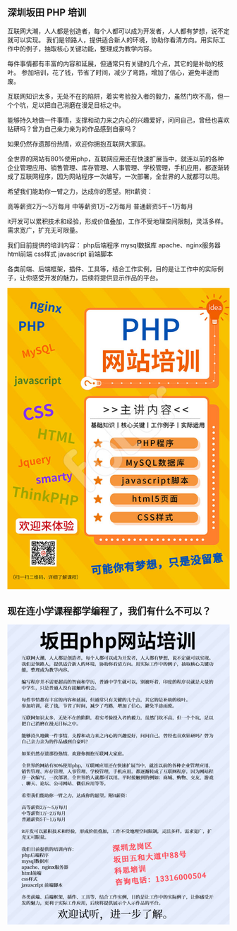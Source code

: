 ## 深圳坂田 PHP 培训
互联网大潮，人人都是创造者，每个人都可以成为开发者，人人都有梦想，说不定就可以实现。
我们是领路人，提供适合新人的环境，协助你看清方向。用实际工作中的例子，抽取核心关键功能，整理成为教学内容。

每件事情都有丰富的内容和延展，但通常只有关键的几个点，其它的是补助的枝叶。
参加培训，花了钱，节省了时间，减少了弯路，增加了信心，避免半途而废。

互联网知识太多，无处不在的陷阱，着实考验投入者的毅力，虽然门坎不高，但一个个坑，足以把自己消磨在漫足目标之中。

能够持久地做一件事情，支撑和动力来之内心的兴趣爱好，问问自己，曾经也喜欢钻研吗？曾为自己亲力亲为的作品感到自豪吗？

如果仍然存遗那份热情，欢迎你拥抱互联网大家庭。

全世界的网站有80%使用php，互联网应用还在快速扩展当中，就连以前的各种企业管理应用、销售管理、库存管理、人事管理、学校管理，手机应用，都逐渐转成了互联网程序，因为网站程序一次编写，一次部署，全世界的人就都可以用。

希望我们能助你一臂之力，达成你的愿望。附it薪资：

高等薪资2万～5万每月
中等薪资1万~2万每月
普通薪资5千~1万每月

it开发可以累积技术和经验，形成价值叠加，工作不受地理空间限制，灵活多样。需求宽广，扩充无可限量。

我们目前提供的培训内容：
php后端程序
mysql数据库
apache、nginx服务器
html前端
css样式
javascript 前端脚本

各类前端、后端框架，插件、工具等，结合工作实例，目的是让工作中的实际例子，让你感受开发的魅力，后续将提供显示作品的平台。


![Image](./php_face.jpg)

## 现在连小学课程都学编程了，我们有什么不可以？

![Image](./php_back.jpg)


